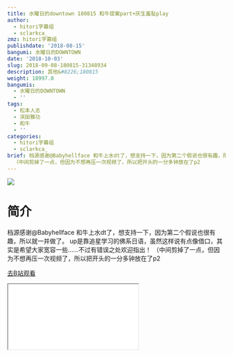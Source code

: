 ```yaml
---
title: 水曜日的downtown 180815 和牛提案part+庆生羞耻play
author:
  - hitori字幕组
  - sclarkca_
zmz: hitori字幕组
publishdate: '2018-08-15'
bangumi: 水曜日的DOWNTOWN
date: '2018-10-03'
slug: 2018-09-08-180815-31348934
description: 其他&#8226;180815
weight: 18997.0
bangumis:
  - 水曜日的DOWNTOWN
  - ''
tags:
  - 松本人志
  - 滨田雅功
  - 和牛
  - ''
categories:
  - hitori字幕组
  - sclarkca_
brief: 档源感谢@Babyhellface 和牛上水dt了，想支持一下，因为第二个假说也很有趣，所以就一并做了。 up是靠追星学习的佛系日语，虽然这样说有点像借口，其实是希望大家宽容一些……不过有错误之处欢迎指出！
  （中间剪掉了一点，但因为不想再压一次视频了，所以把开头的一分多钟放在了p2
---
```

![](https://i.imgur.com/yXubA1S.jpg)
# 简介
档源感谢@Babyhellface
和牛上水dt了，想支持一下，因为第二个假说也很有趣，所以就一并做了。
up是靠追星学习的佛系日语，虽然这样说有点像借口，其实是希望大家宽容一些……不过有错误之处欢迎指出！
（中间剪掉了一点，但因为不想再压一次视频了，所以把开头的一分多钟放在了p2

[去B站观看](https://www.bilibili.com/video/av31348934/)
<div class ="resp-container"><iframe class="testiframe" src="//player.bilibili.com/player.html?aid=31348934"", scrolling="no", allowfullscreen="true" > </iframe></div>
